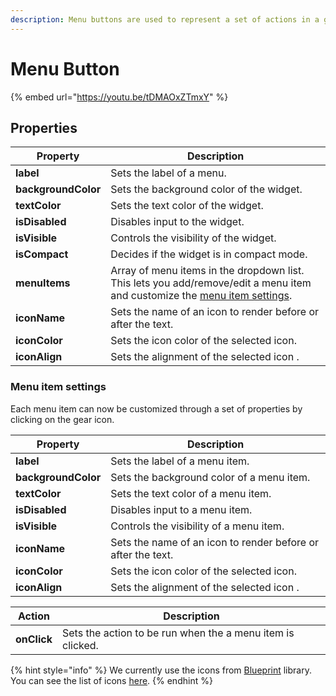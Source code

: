 ```yaml
---
description: Menu buttons are used to represent a set of actions in a group.
---
```


# Menu Button

{% embed url="https://youtu.be/tDMAOxZTmxY" %}

## Properties

| Property            | Description                                                                                                                                                                                            |
| ------------------- | ------------------------------------------------------------------------------------------------------------------------------------------------------------------------------------------------------ |
| **label**           | Sets the label of a menu.                                                                                                                                                                              |
| **backgroundColor** | Sets the background color of the widget.                                                                                                                                                               |
| **textColor**       | Sets the text color of the widget.                                                                                                                                                                     |
| **isDisabled**      | Disables input to the widget.                                                                                                                                                                          |
| **isVisible**       | Controls the visibility of the widget.                                                                                                                                                                 |
| **isCompact**       | Decides if the widget is in compact mode.                                                                                                                                                              |
| **menuItems**       | Array of menu items in the dropdown list. This lets you add/remove/edit a menu item and customize the [menu item settings](https://docs.appsmith.com/widget-reference/menu-button#menu-item-settings). |
| **iconName**        | Sets the name of an icon to render before or after the text.                                                                                                                                           |
| **iconColor**       | Sets the icon color of the selected icon.                                                                                                                                                              |
| **iconAlign**       | Sets the alignment of the selected icon .                                                                                                                                                              |

### Menu item settings

Each menu item can now be customized through a set of properties by clicking on the gear icon.

| Property            | Description                                                  |
| ------------------- | ------------------------------------------------------------ |
| **label**           | Sets the label of a menu item.                               |
| **backgroundColor** | Sets the background color of a menu item.                    |
| **textColor**       | Sets the text color of a menu item.                          |
| **isDisabled**      | Disables input to a menu item.                               |
| **isVisible**       | Controls the visibility of a menu item.                      |
| **iconName**        | Sets the name of an icon to render before or after the text. |
| **iconColor**       | Sets the icon color of the selected icon.                    |
| **iconAlign**       | Sets the alignment of the selected icon .                    |

| Action      | Description                                                |
| ----------- | ---------------------------------------------------------- |
| **onClick** | Sets the action to be run when the a menu item is clicked. |

{% hint style="info" %}
We currently use the icons from [Blueprint](https://blueprintjs.com) library. You can see the list of icons [here](https://blueprintjs.com/docs/#icons).
{% endhint %}
